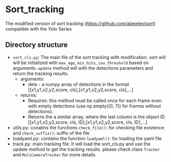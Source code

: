 # Sort_tracking
The modified version of sort tracking (https://github.com/abewley/sort) compatible with the Yolo Series
## Directory structure
- `sort_cls.py`: The main file of the sort tracking with modification. sort will will be initialized with `max_age`, `min_hits`, `iou_threshold` based on arguments. `update` method will with the detections parameters and return the tracking results.
    - arguments:
        - dets - a numpy array of detections in the format [[x1,y1,x2,y2,score, cls],[x1,y1,x2,y2,score, cls],...]
    - returns:
        - Requires: this method must be called once for each frame even with empty detections (use np.empty((0, 7)) for frames without detections).
        - Returns the a similar array, where the last column is the object ID. [[x1,y1,x2,y2,score, cls, ID],[x1,y1,x2,y2,score, cls, ID],...]
- utils.py: conatins the functions `check_file()`: for checking file existence and `check_suffix()`: suffix of the file
- loadyaml.py: contains the function `loadyaml()`: for loading the yaml file
- track.py: main tracking file. It will load the sort_cls.py and use the update method to get the tracking results. please check class `Tracker` and `MuliCameraTracker` for more details.
